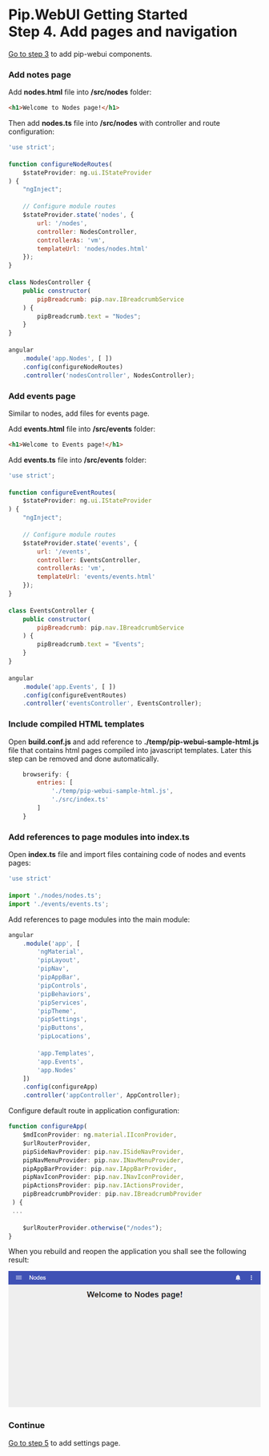 # Pip.WebUI Getting Started <br/> Step 4. Add pages and navigation

[Go to step 3](https://github.com/pip-webui/pip-webui-sample/blob/master/step3/) to add pip-webui components.

### Add notes page

Add **nodes.html** file into **/src/nodes** folder:

```html
<h1>Welcome to Nodes page!</h1>
```
Then add **nodes.ts** file into **/src/nodes** with controller and route configuration:

```javascript
'use strict';

function configureNodeRoutes(
    $stateProvider: ng.ui.IStateProvider
) {
    "ngInject";

    // Configure module routes
    $stateProvider.state('nodes', {
        url: '/nodes',
        controller: NodesController,
        controllerAs: 'vm',
        templateUrl: 'nodes/nodes.html'
    });
}

class NodesController {
    public constructor(
        pipBreadcrumb: pip.nav.IBreadcrumbService
    ) {
        pipBreadcrumb.text = "Nodes";
    }
}

angular
    .module('app.Nodes', [ ])
    .config(configureNodeRoutes)
    .controller('nodesController', NodesController);
```

### Add events page 

Similar to nodes, add files for events page.

Add **events.html** file into **/src/events** folder:

```html
<h1>Welcome to Events page!</h1>
```

Add **events.ts** file into **/src/events** folder:

```javascript
'use strict';

function configureEventRoutes(
    $stateProvider: ng.ui.IStateProvider
) {
    "ngInject";

    // Configure module routes
    $stateProvider.state('events', {
        url: '/events',
        controller: EventsController,
        controllerAs: 'vm',
        templateUrl: 'events/events.html'
    });
}

class EventsController {
    public constructor(
        pipBreadcrumb: pip.nav.IBreadcrumbService
    ) {
        pipBreadcrumb.text = "Events";
    }
}

angular
    .module('app.Events', [ ])
    .config(configureEventRoutes)
    .controller('eventsController', EventsController);
```

### Include compiled HTML templates

Open **build.conf.js** and add reference to **./temp/pip-webui-sample-html.js** file that contains html pages compiled into javascript templates.
Later this step can be removed and done automatically.

```javascript
    browserify: {
        entries: [ 
            './temp/pip-webui-sample-html.js',
            './src/index.ts'
        ]
    }
```

### Add references to page modules into index.ts

Open **index.ts** file and import files containing code of nodes and events pages:

```javascript
'use strict'

import './nodes/nodes.ts';
import './events/events.ts';
```

Add references to page modules into the main module:

```javascript
angular
    .module('app', [
        'ngMaterial',
        'pipLayout', 
        'pipNav', 
        'pipAppBar',        
        'pipControls',
        'pipBehaviors',
        'pipServices', 
        'pipTheme',
        'pipSettings',
        'pipButtons',
        'pipLocations',

        'app.Templates',
        'app.Events',
        'app.Nodes'
    ])
    .config(configureApp)
    .controller('appController', AppController);
```

Configure default route in application configuration:

```javascript
function configureApp(
    $mdIconProvider: ng.material.IIconProvider, 
    $urlRouterProvider,
    pipSideNavProvider: pip.nav.ISideNavProvider, 
    pipNavMenuProvider: pip.nav.INavMenuProvider, 
    pipAppBarProvider: pip.nav.IAppBarProvider, 
    pipNavIconProvider: pip.nav.INavIconProvider,
    pipActionsProvider: pip.nav.IActionsProvider, 
    pipBreadcrumbProvider: pip.nav.IBreadcrumbProvider
 ) {
 ...
 
    $urlRouterProvider.otherwise("/nodes");
} 
```

When you rebuild and reopen the application you shall see the following result:

![Page 4](artifacts/page4.png)

### Continue

[Go to step 5](https://github.com/pip-webui/pip-webui-sample/blob/master/step5/) to add settings page.
